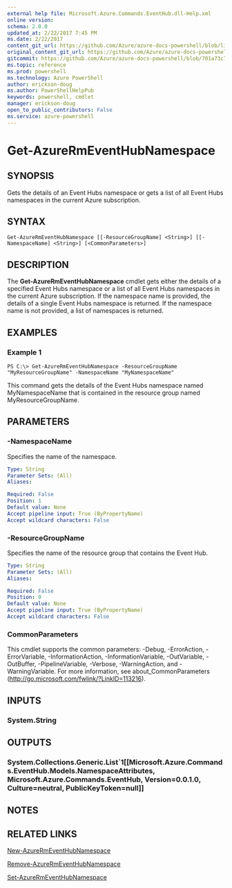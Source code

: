 ```yaml
---
external help file: Microsoft.Azure.Commands.EventHub.dll-Help.xml
online version: 
schema: 2.0.0
updated_at: 2/22/2017 7:45 PM
ms.date: 2/22/2017
content_git_url: https://github.com/Azure/azure-docs-powershell/blob/live/azureps-cmdlets-docs/ResourceManager/AzureRM.EventHub/v0.0.2/Get-AzureRmEventHubNamespace.md
original_content_git_url: https://github.com/Azure/azure-docs-powershell/blob/live/azureps-cmdlets-docs/ResourceManager/AzureRM.EventHub/v0.0.2/Get-AzureRmEventHubNamespace.md
gitcommit: https://github.com/Azure/azure-docs-powershell/blob/701a73c74251331b2c62a044b3a8127922088dac/azureps-cmdlets-docs/ResourceManager/AzureRM.EventHub/v0.0.2/Get-AzureRmEventHubNamespace.md
ms.topic: reference
ms.prod: powershell
ms.technology: Azure PowerShell
author: erickson-doug
ms.author: PowerShellHelpPub
keywords: powershell, cmdlet
manager: erickson-doug
open_to_public_contributors: False
ms.service: azure-powershell
---
```


# Get-AzureRmEventHubNamespace

## SYNOPSIS
Gets the details of an Event Hubs namespace or gets a list of all Event Hubs namespaces in the current Azure subscription.

## SYNTAX

```
Get-AzureRmEventHubNamespace [[-ResourceGroupName] <String>] [[-NamespaceName] <String>] [<CommonParameters>]
```

## DESCRIPTION
The **Get-AzureRmEventHubNamespace** cmdlet gets either the details of a specified Event Hubs namespace or a list of all Event Hubs namespaces in the current Azure subscription. If the namespace name is provided, the details of a single Event Hubs namespace is returned. If the namespace name is not provided, a list of namespaces is returned.

## EXAMPLES

### Example 1
```
PS C:\> Get-AzureRmEventHubNamespace -ResourceGroupName "MyResourceGroupName" -NamespaceName "MyNamespaceName"
```

This command gets the details of the Event Hubs namespace named MyNamespaceName that is contained in the resource group named MyResourceGroupName.

## PARAMETERS

### -NamespaceName
Specifies the name of the namespace.


```yaml
Type: String
Parameter Sets: (All)
Aliases: 

Required: False
Position: 1
Default value: None
Accept pipeline input: True (ByPropertyName)
Accept wildcard characters: False
```

### -ResourceGroupName
Specifies the name of the resource group that contains the Event Hub.


```yaml
Type: String
Parameter Sets: (All)
Aliases: 

Required: False
Position: 0
Default value: None
Accept pipeline input: True (ByPropertyName)
Accept wildcard characters: False
```

### CommonParameters
This cmdlet supports the common parameters: -Debug, -ErrorAction, -ErrorVariable, -InformationAction, -InformationVariable, -OutVariable, -OutBuffer, -PipelineVariable, -Verbose, -WarningAction, and -WarningVariable. For more information, see about_CommonParameters (http://go.microsoft.com/fwlink/?LinkID=113216).

## INPUTS

### System.String

## OUTPUTS

### System.Collections.Generic.List`1[[Microsoft.Azure.Commands.EventHub.Models.NamespaceAttributes, Microsoft.Azure.Commands.EventHub, Version=0.0.1.0, Culture=neutral, PublicKeyToken=null]]

## NOTES

## RELATED LINKS

[New-AzureRmEventHubNamespace](xref:ResourceManager/AzureRM.EventHub/v0.0.2/New-AzureRmEventHubNamespace.md)

[Remove-AzureRmEventHubNamespace](xref:ResourceManager/AzureRM.EventHub/v0.0.2/Remove-AzureRmEventHubNamespace.md)

[Set-AzureRmEventHubNamespace](xref:ResourceManager/AzureRM.EventHub/v0.0.2/Set-AzureRmEventHubNamespace.md)
